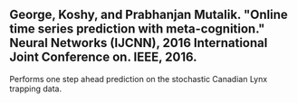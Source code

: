 ## George, Koshy, and Prabhanjan Mutalik. "Online time series prediction with meta-cognition." Neural Networks (IJCNN), 2016 International Joint Conference on. IEEE, 2016.

Performs one step ahead prediction on the stochastic Canadian Lynx trapping data. 
